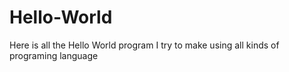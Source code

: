 # Hello-World
Here is all the Hello World program I try to make using all kinds of programing language
